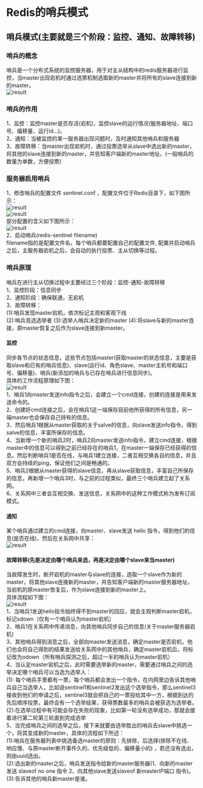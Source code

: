 # Redis的哨兵模式  
## 哨兵模式(主要就是三个阶段：监控、通知、故障转移)  
### 哨兵的概念  
哨兵是一个分布式系统的监控服务器，用于对主从结构中的redis服务器进行监控，当master出现宕机时通过选票机制选取新的master并将所有的slave连接到新的master。  
![result](https://static01.imgkr.com/temp/383c2fe864f94026bbdb6348f1994010.png)  
### 哨兵的作用   
1、监控：监控master是否存活(宕机)，监控slave的运行情况(服务器地址、端口号、偏移量、运行id...)。  
2、通知：当被监控的某一服务器出现问题时，及时通知其他哨兵和服务器  
3、故障转移：当master出现宕机时，通过投票选举从slave中选出新的master，将其他的slave连接到新的master，并告知客户端新的master地址。(一般哨兵的数量为单数，方便投票)  
### 服务器启用哨兵  
1、修改哨兵的配置文件 sentinel.conf ，配置文件位于Redis目录下，如下图所示：  
![result](https://static01.imgkr.com/temp/d68e568a316443ba9f8dfc9975345980.png)    
![result](https://static01.imgkr.com/temp/df82ee33fcb444768dbb60f9b155fb81.png)  
部分配置的含义如下图所示：  
![result](https://static01.imgkr.com/temp/34fc6d4d406b4fee9fdd6a05fad8ba71.png)  
2、启动哨兵(redis-sentinel filename)     
filename指的是配置文件名，每个哨兵都要配置自己的配置文件, 配置并启动哨兵之后，主服务器宕机之后，会自动的执行投票、主从切换等过程。  
### 哨兵原理  
哨兵在进行主从切换过程中主要经过三个阶段：监控-通知-故障转移  
1、监控阶段：信息同步  
2、通知阶段：确保联通，无宕机  
3、故障转移：  
(1):哨兵发现master宕机，依次标记主观和客观下线  
(2):哨兵竞选选举者
(3):选举人哨兵决定新的master
(4):将slave与新的master连接，原master恢复之后作为slave连接到新master。  
#### 监控  
同步各节点的状态信息，这些节点包括master(获取master的状态信息，主要是获取slave和已有的哨兵信息)、slave(运行id、角色slave、master主机号和端口号、偏移量)、哨兵(新添加的哨兵与已存在哨兵进行信息同步)。  
具体的工作流程原理如下图：  
![result](https://static01.imgkr.com/temp/aaafb7edc10e4a599d85babb00a0ca17.png)  
1、哨兵1向master发送info指令之后，会建立一个cmd连接，创建的连接是用来发送命令的。  
2、创建好cmd连接之后，会在哨兵1这一端保存目前他所获得的所有信息，另一端master也会保存自己持有的信息。  
3、然后哨兵1根据从master获取的关于salve的信息，向slave发送info指令，得到salve的信息，丰富所保存的信息。    
4、当新增一个新的哨兵2时，哨兵2向master发送info指令，建立cmd连接，根据master中的信息可以得到之前已经存在的哨兵1，在master一端保存已经获得的信息。然后判断哨兵1是否在线，与哨兵1建立连接，二者互相交换各自的信息，并且双方会持续的ping，保证他们之间是畅通的。  
5、哨兵2根据从master获得的slave信息，再从slave获取信息，丰富自己所保存的信息，再新增一个哨兵3时，与之前的过程类似，最终三个哨兵建立起了关系网。  
6、关系网中三者会互相交换、发送信息，关系网中的这种工作模式称为发布订阅模式。  
#### 通知  
某个哨兵通过建立的cmd连接，向master、slave发送 hello 指令，得到他们的信息(是否在线)，然后在关系网中共享：    
![result](https://static01.imgkr.com/temp/02d9900f7833475097804fbc5fe0e78a.png)  
#### 故障转移(先是决定由哪个哨兵来选，再是决定由哪个slave来当master)  
当故障发生时，断开宕机的master与slave的连接，选取一个slave作为新的master，将其他slave连接新的master，并告知客户端新的master服务器地址，当宕机的原master恢复后，作为slave连接到新的master上。  
具体流程如下图：  
![result](https://static01.imgkr.com/temp/334351119aad4d268f5a2e7c17b34bdf.png)  
1、当哨兵1发送hello指令始终得不到master的回应，就会主观判断master宕机，标记sdown（仅有一个哨兵认为master宕机）  
2、哨兵1在关系网中传递消息，向其他哨兵同步自己的信息(关于master服务器宕机)  
3、其他哨兵得到消息之后，全部向master发送消息，确定master是否宕机，他们也会将自己得到的结果发送给关系网中的其他哨兵，确定master宕机后，将标记改为odown（所有哨兵探测之后，超过一半的哨兵认为master宕机）  
4、当认定master宕机之后，此时需要选举新的master，需要通过哨兵之间的选举决定哪个哨兵可以当选为选举人：  
(1): 每个哨兵手里都有一票，每个哨兵都会发出一个指令，在内网里边告诉其他哨兵自己当选举人，比如说sentinel1和sentinel2发出这个选举指令，那么sentinel3接收到他们的申请之后，sentinel3就会把自己的一票投给其中一方，根据到达的先后顺序投票，最终会有一个选举结果，获得票数最多的哨兵会被获选为选举者。  
(2):在选举过程中有可能会存在失败的现象，比如第一轮没有选举成功，那就会接着进行第二轮第三轮直到完成选举  
5、当完成哨兵之间的选举之后，接下来就要由选举胜出的哨兵去slave中挑选一个，将其变成新的master，具体的流程如下所述：  
(1):哨兵在服务器列表中挑选备选master的原则：先排除，后选择(排除不在线、响应慢、与原master断开事件久的、优先级低的、偏移量小的) ，若还没有选出，则由uuid选出。   
(2):选出新的master之后，哨兵发送指令给新的master服务器(1、向新的master发送 slaveof no one 指令 2、向其他slave发送slaveof 新masterIP端口 指令)。  
(3):告诉其他的哨兵新master是谁。  


